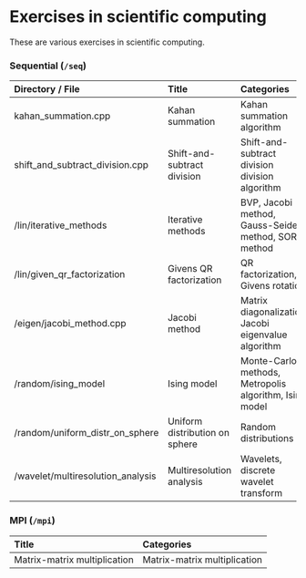 # Exercises in scientific computing

These are various exercises in scientific computing.

### Sequential (`/seq`)

| Directory / File						| Title 							| Categories  			  										|
|:--------------------------------------|:----------------------------------|:--------------------------------------------------------------|
| kahan_summation.cpp					| Kahan summation					| Kahan summation algorithm										|
| shift_and_subtract_division.cpp		| Shift-and-subtract division		| Shift-and-subtract division division algorithm				|
| /lin/iterative_methods				| Iterative methods					| BVP, Jacobi method, Gauss-Seidel method, SOR method			|
| /lin/given_qr_factorization			| Givens QR factorization			| QR factorization, Givens rotation								|
| /eigen/jacobi_method.cpp				| Jacobi method						| Matrix diagonalization, Jacobi eigenvalue algorithm			|
| /random/ising_model					| Ising model						| Monte-Carlo methods, Metropolis algorithm, Ising model		|
| /random/uniform_distr_on_sphere		| Uniform distribution on sphere	| Random distributions											|
| /wavelet/multiresolution_analysis		| Multiresolution analysis			| Wavelets, discrete wavelet transform							|


### MPI (`/mpi`)

| Title 							| Categories  			  										|
|:----------------------------------|:--------------------------------------------------------------|
| Matrix-matrix multiplication		| Matrix-matrix multiplication									|

<!--| 20	| 4.4		| LU factorization					| LU factorization without pivoting, MPI						|-->

